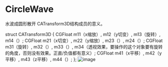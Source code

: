 # CircleWave
水波成圆形散开
CATransform3D结构成员的意义。

struct CATransform3D
{
CGFloat m11（x缩放）, m12（y切变）, m13（旋转）, m14（）;
CGFloat m21（x切变）, m22（y缩放）, m23（）, m24（）;
CGFloat m31（旋转）, m32（）, m33（）, m34（透视效果，要操作的这个对象要有旋转的角度，否则没有效果。正直/负值都有意义）;
CGFloat m41（x平移）, m42（y平移）, m43（z平移）, m44（）;
}; 
 ![image](https://github.com/zhonggaorong/CircleWave/2.gif)
